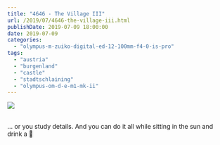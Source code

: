 ```yaml
---
title: "4646 - The Village III"
url: /2019/07/4646-the-village-iii.html
publishDate: 2019-07-09 18:00:00
date: 2019-07-09
categories: 
  - "olympus-m-zuiko-digital-ed-12-100mm-f4-0-is-pro"
tags: 
  - "austria"
  - "burgenland"
  - "castle"
  - "stadtschlaining"
  - "olympus-om-d-e-m1-mk-ii"
---
```

<div class="container">
<div class="center"><a target="_blank" href="https://d25zfm9zpd7gm5.cloudfront.net/1200x1200/2018/20180402_132805_lr.jpg"><img class="webfeedsFeaturedVisual" src="https://d25zfm9zpd7gm5.cloudfront.net/0600x0600/2018/20180402_132805_lr.jpg" /></a></div>
</div>
<br />

... or you study details. And you can do it all while sitting in the sun and drink a :beer: 